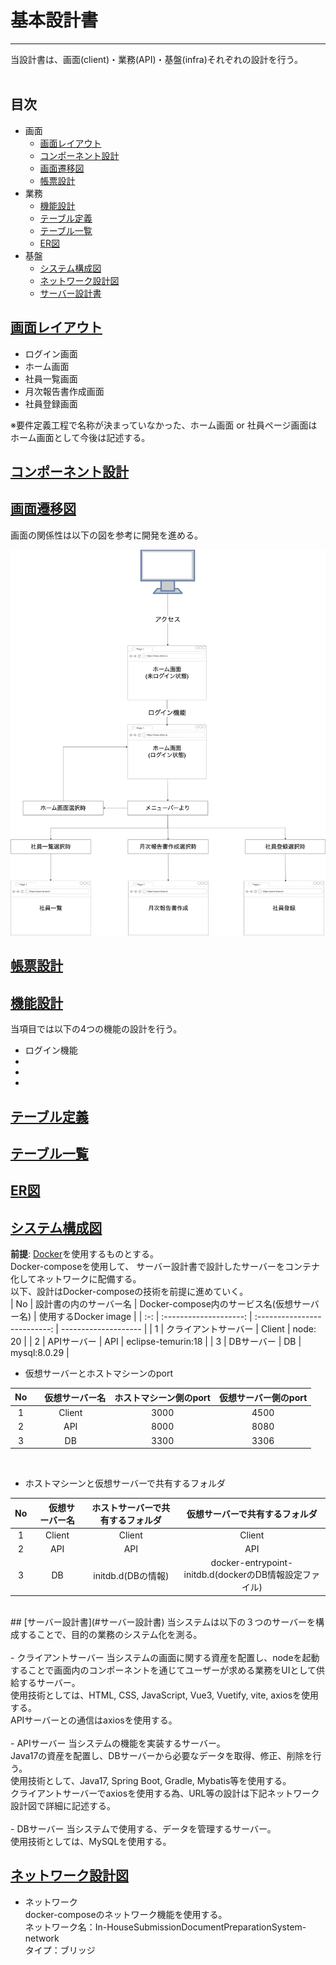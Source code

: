 # 基本設計書
---
当設計書は、画面(client)・業務(API)・基盤(infra)それぞれの設計を行う。<br>
<br>

## 目次

- 画面
    - [画面レイアウト](#画面レイアウト)
    - [コンポーネント設計](#コンポーネント設計)
    - [画面遷移図](#画面遷移図)
    - [帳票設計](#帳票設計)
- 業務
    - [機能設計](#機能設計)
    - [テーブル定義](#テーブル定義)
    - [テーブル一覧](#テーブル一覧)
    - [ER図](#ER図)
- 基盤
    - [システム構成図](#システム構成図)
    - [ネットワーク設計図](#ネットワーク設計図)
    - [サーバー設計書](#サーバー設計書)

## [画面レイアウト](#画面レイアウト)
- ログイン画面<br>
- ホーム画面<br>
- 社員一覧画面<br>
- 月次報告書作成画面<br>
- 社員登録画面<br>

※要件定義工程で名称が決まっていなかった、ホーム画面 or 社員ページ画面はホーム画面として今後は記述する。
## [コンポーネント設計](#コンポーネント設計)
## [画面遷移図](#画面遷移図)
画面の関係性は以下の図を参考に開発を進める。<br>

![画面遷移図](./image/画面遷移図.jpg)

## [帳票設計](#帳票設計)
## [機能設計](#機能設計)
当項目では以下の4つの機能の設計を行う。<br>
- ログイン機能
- 
-
-

## [テーブル定義](#テーブル定義)
## [テーブル一覧](#テーブル一覧)
## [ER図](#ER図)
## [システム構成図](#システム構成図)
**前提**: [Docker](https://www.docker.com/ja-jp/)を使用するものとする。<br>
Docker-composeを使用して、 サーバー設計書で設計したサーバーをコンテナ化してネットワークに配備する。<br>
以下、設計はDocker-composeの技術を前提に進めていく。<br>
| No  | 設計書の内のサーバー名 | Docker-compose内のサービス名(仮想サーバー名) | 使用するDocker image | 
| :-: | :--------------------: | :--------------------------: | -------------------- | 
| 1   | クライアントサーバー   | Client                       | node: 20             | 
| 2   | APIサーバー            | API                          | eclipse-temurin:18   | 
| 3   | DBサーバー             | DB                           | mysql:8.0.29         | 
<br>

- 仮想サーバーとホストマシーンのport<br>

| No  | 　仮想サーバー名 | ホストマシーン側のport | 仮想サーバー側のport | 
| :-: | :--------------: | :--------------------: | :------------------: | 
| 1   | Client           | 3000                   | 4500                 | 
| 2   | API              | 8000                   | 8080                 | 
| 3   | DB               | 3300                   | 3306                 | 
<br>

- ホストマシーンと仮想サーバーで共有するフォルダ<br>

| No  | 　仮想サーバー名 | ホストサーバーで共有するフォルダ | 仮想サーバーで共有するフォルダ                         | 
| :-: | :--------------: | :------------------------------: | :----------------------------------------------------: | 
| 1   | Client           | Client                           | Client                                                 | 
| 2   | API              | API                              | API                                                    | 
| 3   | DB               | initdb.d(DBの情報)               | docker-entrypoint-initdb.d(dockerのDB情報設定ファイル) | 
<br>
## [サーバー設計書](#サーバー設計書)
当システムは以下の３つのサーバーを構成することで、目的の業務のシステム化を測る。<br><br>
- クライアントサーバー
    当システムの画面に関する資産を配置し、nodeを起動することで画面内のコンポーネントを通じてユーザーが求める業務をUIとして供給するサーバー。<br>
    使用技術としては、HTML, CSS, JavaScript, Vue3, Vuetify, vite, axiosを使用する。<br>
    APIサーバーとの通信はaxiosを使用する。<br><br>
- APIサーバー
    当システムの機能を実装するサーバー。<br>
    Java17の資産を配置し、DBサーバーから必要なデータを取得、修正、削除を行う。<br>
    使用技術として、Java17, Spring Boot, Gradle, Mybatis等を使用する。<br>
    クライアントサーバーでaxiosを使用する為、URL等の設計は下記ネットワーク設計図で詳細に記述する。<br><br>
- DBサーバー
    当システムで使用する、データを管理するサーバー。<br>
    使用技術としては、MySQLを使用する。<br>

## [ネットワーク設計図](#ネットワーク設計図)
- ネットワーク<br>
    docker-composeのネットワーク機能を使用する。<br>
    ネットワーク名：In-HouseSubmissionDocumentPreparationSystem-network<br>
    タイプ：ブリッジ